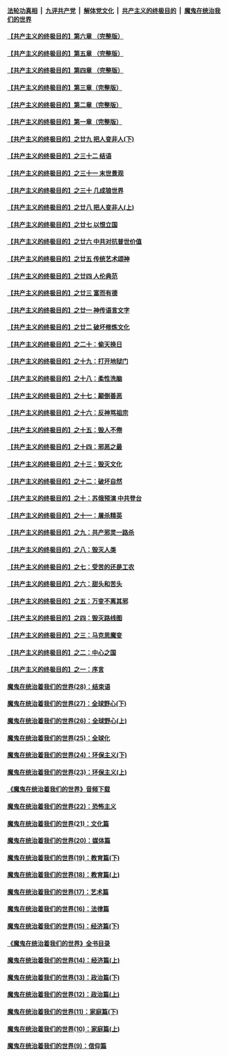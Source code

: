 ####  [法轮功真相](../../../../basic/blob/master/README.md?t=12280626) &nbsp;|&nbsp; [九评共产党](../../../../9ping.md/blob/master/README.md?t=12280626) &nbsp;|&nbsp; [解体党文化](../../../../jtdwh.md/blob/master/README.md?t=12280626)  &nbsp;|&nbsp; [共产主义的终极目的](../../../../gczydzjmd.md/blob/master/README.md?t=12280626) &nbsp;|&nbsp; [魔鬼在统治我们的世界](../../../../mgztzwmdsj.md/blob/master/README.md?t=12280626) 

#### [【共产主义的终极目的】第六章 （完整版）](../pages/nsc422/n11428913.md?t=12280626) 

#### [【共产主义的终极目的】第五章 （完整版）](../pages/nsc422/n11428912.md?t=12280626) 

#### [【共产主义的终极目的】第四章 （完整版）](../pages/nsc422/n11428907.md?t=12280626) 

#### [【共产主义的终极目的】第三章（完整版）](../pages/nsc422/n11428848.md?t=12280626) 

#### [【共产主义的终极目的】第二章（完整版）](../pages/nsc422/n11428831.md?t=12280626) 

#### [【共产主义的终极目的】第一章（完整版）](../pages/nsc422/n11417651.md?t=12280626) 

#### [【共产主义的终极目的】之廿九 把人变非人(下)](../pages/nsc422/n11344140.md?t=12280626) 

#### [【共产主义的终极目的】之三十二 结语](../pages/nsc422/n11360535.md?t=12280626) 

#### [【共产主义的终极目的】之三十一 末世景观](../pages/nsc422/n11351129.md?t=12280626) 

#### [【共产主义的终极目的】之三十 几成狼世界](../pages/nsc422/n11348280.md?t=12280626) 

#### [【共产主义的终极目的】之廿八 把人变非人(上)](../pages/nsc422/n11340492.md?t=12280626) 

#### [【共产主义的终极目的】之廿七 以恨立国](../pages/nsc422/n11336944.md?t=12280626) 

#### [【共产主义的终极目的】之廿六 中共对抗普世价值](../pages/nsc422/n11324785.md?t=12280626) 

#### [【共产主义的终极目的】之廿五 传统艺术颂神](../pages/nsc422/n11296396.md?t=12280626) 

#### [【共产主义的终极目的】之廿四 人伦典范](../pages/nsc422/n11296397.md?t=12280626) 

#### [【共产主义的终极目的】之廿三 富而有德](../pages/nsc422/n11283598.md?t=12280626) 

#### [【共产主义的终极目的】之廿一 神传语言文字](../pages/nsc422/n11263265.md?t=12280626) 

#### [【共产主义的终极目的】之廿二 破坏修炼文化](../pages/nsc422/n11245728.md?t=12280626) 

#### [【共产主义的终极目的】之二十：偷天换日](../pages/nsc422/n11238846.md?t=12280626) 

#### [【共产主义的终极目的】之十九：打开地狱门](../pages/nsc422/n11206376.md?t=12280626) 

#### [【共产主义的终极目的】之十八：柔性洗脑](../pages/nsc422/n11199994.md?t=12280626) 

#### [【共产主义的终极目的】之十七：颠倒善恶](../pages/nsc422/n11179782.md?t=12280626) 

#### [【共产主义的终极目的】之十六：反神骂祖宗](../pages/nsc422/n11166798.md?t=12280626) 

#### [【共产主义的终极目的】之十五：毁人不倦](../pages/nsc422/n11166792.md?t=12280626) 

#### [【共产主义的终极目的】之十四：邪恶之最](../pages/nsc422/n11150249.md?t=12280626) 

#### [【共产主义的终极目的】之十三：毁灭文化](../pages/nsc422/n11135227.md?t=12280626) 

#### [【共产主义的终极目的】之十二：破坏自然](../pages/nsc422/n11135214.md?t=12280626) 

#### [【共产主义的终极目的】之十：苏俄预演 中共登台](../pages/nsc422/n11118424.md?t=12280626) 

#### [【共产主义的终极目的】之十一：屠杀精英](../pages/nsc422/n11118442.md?t=12280626) 

#### [【共产主义的终极目的】之九：共产邪灵一路杀](../pages/nsc422/n11114139.md?t=12280626) 

#### [【共产主义的终极目的】之八：毁灭人类](../pages/nsc422/n11108503.md?t=12280626) 

#### [【共产主义的终极目的】之七：受苦的还是工农](../pages/nsc422/n11101809.md?t=12280626) 

#### [【共产主义的终极目的】之六：甜头和苦头](../pages/nsc422/n11096971.md?t=12280626) 

#### [【共产主义的终极目的】之五：万变不离其邪](../pages/nsc422/n11091285.md?t=12280626) 

#### [【共产主义的终极目的】之四：毁灭路线图](../pages/nsc422/n11086284.md?t=12280626) 

#### [【共产主义的终极目的】之三：马克思魔变](../pages/nsc422/n11061941.md?t=12280626) 

#### [【共产主义的终极目的】之二：中心之国](../pages/nsc422/n11047728.md?t=12280626) 

#### [【共产主义的终极目的】之一：序言](../pages/nsc422/n11086077.md?t=12280626) 

#### [魔鬼在统治着我们的世界(28)：结束语](../pages/nsc422/n10936246.md?t=12280626) 

#### [魔鬼在统治着我们的世界(27)：全球野心(下)](../pages/nsc422/n10928319.md?t=12280626) 

#### [魔鬼在统治着我们的世界(26)：全球野心(上)](../pages/nsc422/n10900318.md?t=12280626) 

#### [魔鬼在统治着我们的世界(25)：全球化](../pages/nsc422/n10788205.md?t=12280626) 

#### [魔鬼在统治着我们的世界(24)：环保主义(下)](../pages/nsc422/n10695307.md?t=12280626) 

#### [魔鬼在统治着我们的世界(23)：环保主义(上)](../pages/nsc422/n10688613.md?t=12280626) 

#### [《魔鬼在统治着我们的世界》音频下载](../pages/nsc422/n10635553.md?t=12280626) 

#### [魔鬼在统治着我们的世界(22)：恐怖主义](../pages/nsc422/n10614727.md?t=12280626) 

#### [魔鬼在统治着我们的世界(21)：文化篇](../pages/nsc422/n10597706.md?t=12280626) 

#### [魔鬼在统治着我们的世界(20)：媒体篇](../pages/nsc422/n10586579.md?t=12280626) 

#### [魔鬼在统治着我们的世界(19)：教育篇(下)](../pages/nsc422/n10564808.md?t=12280626) 

#### [魔鬼在统治着我们的世界(18)：教育篇(上)](../pages/nsc422/n10526970.md?t=12280626) 

#### [魔鬼在统治着我们的世界(17)：艺术篇](../pages/nsc422/n10499093.md?t=12280626) 

#### [魔鬼在统治着我们的世界(16)：法律篇](../pages/nsc422/n10485969.md?t=12280626) 

#### [魔鬼在统治着我们的世界(15)：经济篇(下)](../pages/nsc422/n10469975.md?t=12280626) 

#### [《魔鬼在统治着我们的世界》全书目录](../pages/nsc422/n10464261.md?t=12280626) 

#### [魔鬼在统治着我们的世界(14)：经济篇(上)](../pages/nsc422/n10457370.md?t=12280626) 

#### [魔鬼在统治着我们的世界(13)：政治篇(下)](../pages/nsc422/n10448270.md?t=12280626) 

#### [魔鬼在统治着我们的世界(12)：政治篇(上)](../pages/nsc422/n10444576.md?t=12280626) 

#### [魔鬼在统治着我们的世界(11)：家庭篇(下)](../pages/nsc422/n10440961.md?t=12280626) 

#### [魔鬼在统治着我们的世界(10)：家庭篇(上)](../pages/nsc422/n10435448.md?t=12280626) 

#### [魔鬼在统治着我们的世界(9)：信仰篇](../pages/nsc422/n10432159.md?t=12280626) 

